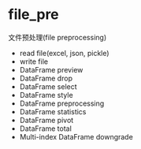 # file_pre
文件预处理(file preprocessing)

* read file(excel, json, pickle)
* write file
* DataFrame preview
* DataFrame drop
* DataFrame select
* DataFrame style
* DataFrame preprocessing
* DataFrame statistics
* DataFrame pivot
* DataFrame total
* Multi-index DataFrame downgrade

